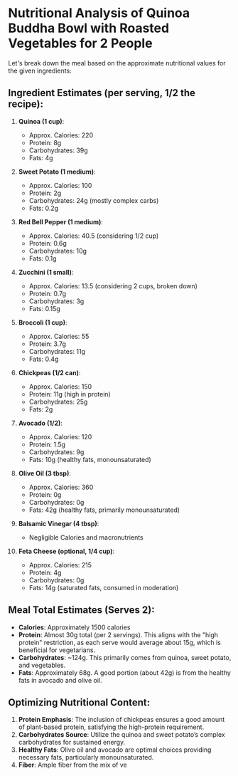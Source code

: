 # Nutritional Analysis of Quinoa Buddha Bowl with Roasted Vegetables for 2 People

Let's break down the meal based on the approximate nutritional values for the given ingredients:

## Ingredient Estimates (per serving, 1/2 the recipe):

1. **Quinoa (1 cup)**: 
   - Approx. Calories: 220
   - Protein: 8g
   - Carbohydrates: 39g
   - Fats: 4g

2. **Sweet Potato (1 medium)**: 
   - Approx. Calories: 100
   - Protein: 2g
   - Carbohydrates: 24g (mostly complex carbs)
   - Fats: 0.2g

3. **Red Bell Pepper (1 medium)**: 
   - Approx. Calories: 40.5 (considering 1/2 cup)
   - Protein: 0.6g
   - Carbohydrates: 10g
   - Fats: 0.1g

4. **Zucchini (1 small)**: 
   - Approx. Calories: 13.5 (considering 2 cups, broken down)
   - Protein: 0.7g
   - Carbohydrates: 3g
   - Fats: 0.15g

5. **Broccoli (1 cup)**: 
   - Approx. Calories: 55
   - Protein: 3.7g
   - Carbohydrates: 11g
   - Fats: 0.4g

6. **Chickpeas (1/2 can)**: 
   - Approx. Calories: 150
   - Protein: 11g (high in protein)
   - Carbohydrates: 25g
   - Fats: 2g

7. **Avocado (1/2)**: 
   - Approx. Calories: 120
   - Protein: 1.5g
   - Carbohydrates: 9g
   - Fats: 10g (healthy fats, monounsaturated)

8. **Olive Oil (3 tbsp)**: 
   - Approx. Calories: 360
   - Protein: 0g
   - Carbohydrates: 0g
   - Fats: 42g (healthy fats, primarily monounsaturated)

9. **Balsamic Vinegar (4 tbsp)**: 
   - Negligible Calories and macronutrients

10. **Feta Cheese (optional, 1/4 cup)**:
    - Approx. Calories: 215
    - Protein: 4g
    - Carbohydrates: 0g
    - Fats: 14g (saturated fats, consumed in moderation)

## Meal Total Estimates (Serves 2):

- **Calories**: Approximately 1500 calories
- **Protein**: Almost 30g total (per 2 servings). This aligns with the "high protein" restriction, as each serve would average about 15g, which is beneficial for vegetarians.
- **Carbohydrates**: ~124g. This primarily comes from quinoa, sweet potato, and vegetables.
- **Fats**: Approximately 68g. A good portion (about 42g) is from the healthy fats in avocado and olive oil.

## Optimizing Nutritional Content:

1. **Protein Emphasis**: The inclusion of chickpeas ensures a good amount of plant-based protein, satisfying the high-protein requirement. 
2. **Carbohydrates Source**: Utilize the quinoa and sweet potato’s complex carbohydrates for sustained energy.
3. **Healthy Fats**: Olive oil and avocado are optimal choices providing necessary fats, particularly monounsaturated.
4. **Fiber**: Ample fiber from the mix of ve